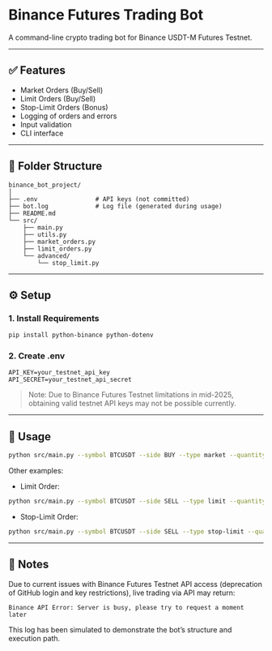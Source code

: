 # Binance Futures Trading Bot

A command-line crypto trading bot for Binance USDT-M Futures Testnet.

---

## ✅ Features

- Market Orders (Buy/Sell)
- Limit Orders (Buy/Sell)
- Stop-Limit Orders (Bonus)
- Logging of orders and errors
- Input validation
- CLI interface

---

## 📁 Folder Structure

```
binance_bot_project/
│
├── .env                # API keys (not committed)
├── bot.log             # Log file (generated during usage)
├── README.md
└── src/
    ├── main.py
    ├── utils.py
    ├── market_orders.py
    ├── limit_orders.py
    └── advanced/
        └── stop_limit.py
```

---

## ⚙️ Setup

### 1. Install Requirements

```bash
pip install python-binance python-dotenv
```

### 2. Create .env

```
API_KEY=your_testnet_api_key
API_SECRET=your_testnet_api_secret
```

> Note: Due to Binance Futures Testnet limitations in mid-2025, obtaining valid testnet API keys may not be possible currently.

---

## 🚀 Usage

```bash
python src/main.py --symbol BTCUSDT --side BUY --type market --quantity 0.01
```

Other examples:
- Limit Order:
```bash
python src/main.py --symbol BTCUSDT --side SELL --type limit --quantity 0.01 --price 108000
```

- Stop-Limit Order:
```bash
python src/main.py --symbol BTCUSDT --side SELL --type stop-limit --quantity 0.01 --stop_price 107000 --price 106800
```

---

## 📓 Notes

Due to current issues with Binance Futures Testnet API access (deprecation of GitHub login and key restrictions), live trading via API may return:

```
Binance API Error: Server is busy, please try to request a moment later
```

This log has been simulated to demonstrate the bot’s structure and execution path.
